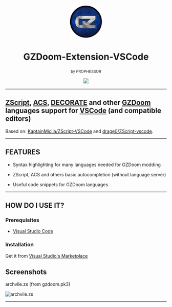 <p align="center"><img width="100" height="100" src="./icons/GZDoom.png"></p>
<h1 align="center">GZDoom-Extension-VSCode</h1>
<center><small>by PROPHESSOR</small></center>

<p align="center">
<a href="https://github.com/PROPHESSOR/GZDoom-Extension-VSCode"><img src="https://img.shields.io/github/stars/PROPHESSOR/GZDoom-Extension-VSCode?style=for-the-badge"></a>
</p>

---

## [ZScript](https://zdoom.org/wiki/ZScript), [ACS](https://zdoom.org/wiki/ACS), [DECORATE](https://zdoom.org/wiki/DECORATE) and other [GZDoom](https://zdoom.org/index) languages support for [VSCode](https://code.visualstudio.com/) (and compatible editors)

Based on: [KaptainMicila/ZScript-VSCode](https://github.com/KaptainMicila/ZScript-VSCode) and [drage0/ZScript-vscode](https://github.com/drage0/ZScript-vscode).

---

## FEATURES

- Syntax highlighting for many languages needed for GZDoom modding

- ZScript, ACS and others basic autocompletion (without language server)

- Useful code snippets for GZDoom languages

---

## HOW DO I USE IT?

### Prerequisites

-   [Visual Studio Code](https://code.visualstudio.com/Download)

### Installation

Get it from [Visual Studio's Marketplace](https://marketplace.visualstudio.com/items?itemName=kaptainmicila.gzdoom-zscript)

## Screenshots

archvile.zs (from gzdoom.pk3)

![archvile.zs](https://raw.githubusercontent.com/KaptainMicila/ZScript-VSCode/master/icons/CodeScreenshot.png)

---
